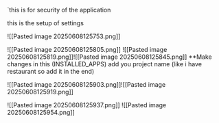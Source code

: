 `this is for security of the application 

this is the setup of settings

![[Pasted image 20250608125753.png]]

![[Pasted image 20250608125805.png]]
![[Pasted image 20250608125819.png]]![[Pasted image 20250608125845.png]]
**Make changes in this (INSTALLED_APPS)
add you project name (like i have restaurant so add it in the end)


![[Pasted image 20250608125903.png]]![[Pasted image 20250608125919.png]]

![[Pasted image 20250608125937.png]]
![[Pasted image 20250608125954.png]]



